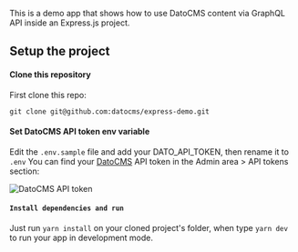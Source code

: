 This is a demo app that shows how to use DatoCMS content via GraphQL API inside an Express.js project.

## Setup the project

#### Clone this repository

First clone this repo:

```
git clone git@github.com:datocms/express-demo.git
```

#### Set DatoCMS API token env variable

Edit the `.env.sample` file and add your DATO_API_TOKEN, then rename it to `.env`
You can find your [DatoCMS](https://datocms.com) API token in the Admin area > API tokens section:

![DatoCMS API token](https://www.datocms.com/static/api-token-5afae851cb5efd1ea2abfc41741d7b96-95c66.png "DatoCMS API token")

#### `Install dependencies and run`

Just run `yarn install` on your cloned project's folder, when type `yarn dev` to run your app in development mode.
